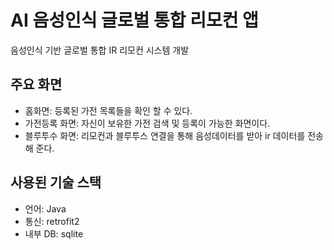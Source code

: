 # AI 음성인식 글로벌 통합 리모컨 앱 

음성인식 기반 글로벌 통합 IR 리모컨 시스템 개발

## 주요 화면
- 홈화면: 등록된 가전 목록들을 확인 할 수 있다.
- 가전등록 화면: 자신이 보유한 가전 검색 및 등록이 가능한 화면이다.
- 블루투수 화면: 리모컨과 블루투스 연결을 통해 음성데이터를 받아 ir 데이터를 전송해 준다.

## 사용된 기술 스택
- 언어: Java
- 통신: retrofit2
- 내부 DB: sqlite


